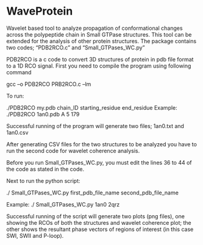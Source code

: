 # WaveProtein
Wavelet based tool to analyze propagation of conformational changes across the polypeptide chain in Small GTPase structures. This tool can be extended for the analysis of other protein structures.
The package contains two codes; “PDB2RCO.c” and “Small_GTPases_WC.py”

PDB2RCO is a c code to convert 3D structures of protein in pdb file format to a 1D RCO signal. First you need to compile the program using following command

gcc –o PDB2RCO PRB2RCO.c –lm

To run:

./PDB2RCO my.pdb chain_ID starting_residue end_residue
Example:
./PDB2RCO 1an0.pdb A 5 179

Successful running of the program will generate two files; 1an0.txt and 1an0.csv

After generating CSV files for the two structures to be analyzed you have to run the second code for wavelet coherence analysis.

Before you run Small_GTPases_WC.py, you must edit the lines 36 to 44 of the code as stated in the code.

Next to run the python script:

./ Small_GTPases_WC.py first_pdb_file_name second_pdb_file_name

Example:
./ Small_GTPases_WC.py 1an0 2qrz

Successful running of the script will generate two plots (png files), one showing the RCOs of both the structures and wavelet coherence plot; the other shows the resultant phase vectors of regions of interest (in this case SWI, SWII and P-loop). 

